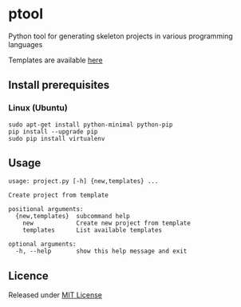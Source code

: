 # ptool

Python tool for generating skeleton projects in various programming languages

Templates are available [here][ptool-templates]

## Install prerequisites

### Linux (Ubuntu)

```
sudo apt-get install python-minimal python-pip
pip install --upgrade pip
sudo pip install virtualenv
```

## Usage

```
usage: project.py [-h] {new,templates} ...

Create project from template

positional arguments:
  {new,templates}  subcommand help
    new            Create new project from template
    templates      List available templates

optional arguments:
  -h, --help       show this help message and exit
```

## Licence

Released under [MIT License][licence]

[licence]: LICENSE
[ptool-templates]: https://github.com/rcook/ptool-templates